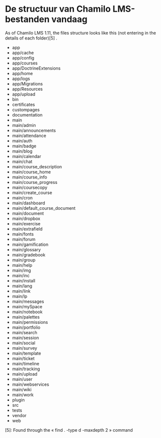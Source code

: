# De structuur van Chamilo LMS-bestanden vandaag

As of Chamilo LMS 1.11, the files structure looks like this \(not entering in the details of each folder\)\[5\] .

* app
* app/cache
* app/config
* app/courses
* app/DoctrineExtensions
* app/home
* app/logs
* app/Migrations
* app/Resources
* app/upload
* bin
* certificates
* custompages
* documentation
* main
* main/admin
* main/announcements
* main/attendance
* main/auth
* main/badge
* main/blog
* main/calendar
* main/chat
* main/course\_description
* main/course\_home
* main/course\_info
* main/course\_progress
* main/coursecopy
* main/create\_course
* main/cron
* main/dashboard
* main/default\_course\_document
* main/document
* main/dropbox
* main/exercise
* main/extrafield
* main/fonts
* main/forum
* main/gamification
* main/glossary
* main/gradebook
* main/group
* main/help
* main/img
* main/inc
* main/install
* main/lang
* main/link
* main/lp
* main/messages
* main/mySpace
* main/notebook
* main/palettes
* main/permissions
* main/portfolio
* main/search
* main/session
* main/social
* main/survey
* main/template
* main/ticket
* main/timeline
* main/tracking
* main/upload
* main/user
* main/webservices
* main/wiki
* main/work
* plugin
* src
* tests
* vendor
* web

\[5\]: Found through the « find . -type d -maxdepth 2 » command

